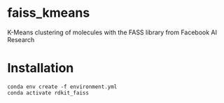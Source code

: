 # faiss_kmeans
K-Means clustering of molecules with the FASS library from Facebook AI Research

# Installation
```
conda env create -f environment.yml
conda activate rdkit_faiss
```
